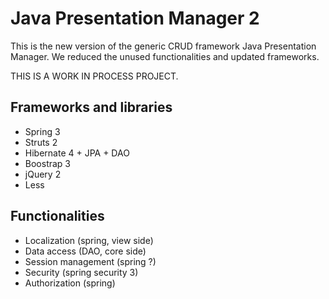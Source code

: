 # Java Presentation Manager 2

This is the new version of the generic CRUD framework Java Presentation Manager.
We reduced the unused functionalities and updated frameworks.

THIS IS A WORK IN PROCESS PROJECT.

## Frameworks and libraries

* Spring 3
* Struts 2
* Hibernate 4 + JPA + DAO
* Boostrap 3
* jQuery 2
* Less

## Functionalities

* Localization (spring, view side)
* Data access (DAO, core side)
* Session management (spring ?)
* Security (spring security 3)
* Authorization (spring)

